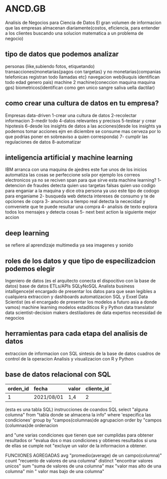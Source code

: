 # ANCD.__GB__
Analisis de Negocios para Ciencia de Datos
El gran volumen de informacion que las empresas almacenan diariamente(costos, eficiencia, para entender a los clientes buscando una solucion matematica a un problema de negocio)
## tipo de datos que podemos analizar
personas (like,subiendo fotos, etiquetando)
transacciones(monetarias{pagos con targetas} y no monetarias{companias telefonicas registran todo llamadas etc}
navegacion web(kuquis identifican todo edad genero pais)
machine 2 machine(coneccion maquina maquina gps)
biometricos(identifican como gen unico sangre saliva uella dactilar)
## como crear una cultura de datos en tu empresa?
Empresas data-driven
1-crear una cultura de datos
2-recolectar informacion
3-medir todo
4-datos relevantes y precisos
5-testear y crear hipotesis
6-desde los insights de datos a las acciones(desde los insights ya podemos tomar acciones ejm en diciembre se consume mas cerveza por lo que podrias poner en sobreaviso a quien corresponda)
7- cumplir las regulaciones de datos
8-automatizar
## inteligencia artificial y machine learning
IBM arranca con una maquina de ajedres este fue unos de los inicios automatiza las cosas se perfeccione sola por ejemplo los correos electronicos ya no se reciven span
para que sirve esta machine learning?
1- detencion de fraudes
        detecta quien uso targetas falsas 
        quien uso codigo para enganiar a la maquina y dice otra persona ya uso este tipo de codogo para enganiame
2- busqueda web
        detecta intereses de consumo y te de opciones de copra
3- anuncios a tiempo real
        detecta la nececidad y comveniete que te puede resultar una compra
4- analisis de texto
        explora todos los mensajes y detecta cosas
5- next best action 
        la siguiente mejor accion
        
## deep learning
se refiere al aprendizaje multimedia ya sea imagenes y sonido
## roles de los datos y que tipo de especilizadcion podemos elegir
Ingeniero de datos (es el arquitecto conecta el dispocitivo con la base de datos)
                  base de datos 
                  ETLs/APIs
                  SQLyNoSQL
Analista business intalligence(el encargado de presentar los datos para que sean legibles a cualquiera
                              extraccion y dashboards
                              automatizacion
                              SQL y Exxel
Data Scientist (es el encargado de presentar los modelos a futuro asia a donde vamos)
              machine learning
              modelos estaditicos
              R y Python
data translator
                data scientist-decision makers
                destiladores de data
                expertos necessidad de negocios
                
## herramientas para cada etapa del analisis de datos
extraccion de informacion con SQL
              sintesis de la base de datos 
              cuadros de control de la operacion
Analisis y visualizacion con R y Python

## base de datos relacional con SQL
|orden_id|fecha|valor|cliente_id|
|:-------|:----|:----|:---------|
|1      |2021/08/01|1,4|2|

(esta es una tabla SQL)
instrucciones de coandos SQL
select "alguna columna"
from "tabla donde se almacena la info"
where 'especifica las condiciones'
group by "campos(columnas)de agrupacion
order by "campos (columnas)de ordenacion

and "une varias condiciones que tienen que ser cumplidas para obtener resultados
or "evalua dos o mas condiciones y obtienes resultados si una de ellas se cumple
not "excluye un valor de la informacion a obtener.

FUNCIIONES AGREGADAS
avg "promedio(average) de un campo(columna)"
count "recuento de valores de una columna"
distinct "encontrar valores unicos"
sum "suma de valores de una columna"
max "valor mas alto de una  columna"
min " valor mas bajo de una columna"


